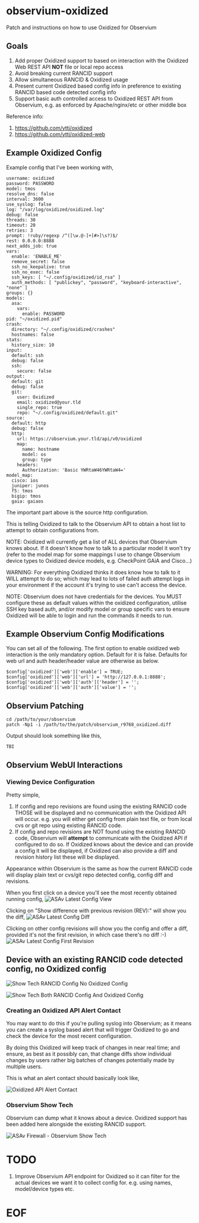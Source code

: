 # observium-oxidized

Patch and instructions on how to use Oxidized for Observium

## Goals

1. Add proper Oxidized support to based on interaction with the Oxidized Web REST API **NOT** file or local repo access
2. Avoid breaking current RANCID support
3. Allow simultaneous RANCID & Oxidized usage
4. Present current Oxidized based config info in preference to existing RANCID based code detected config info
5. Support basic auth controlled access to Oxidized REST API from Observium, e.g. as enforced by Apache/nginx/etc or other middle box

Reference info:
1. https://github.com/ytti/oxidized
2. https://github.com/ytti/oxidized-web

## Example Oxidized Config

Example config that I've been working with,

```
username: oxidized
password: PASSWORD
model: tmos
resolve_dns: false
interval: 3600
use_syslog: false
log: "/var/log/oxidized/oxidized.log"
debug: false
threads: 30
timeout: 20
retries: 3
prompt: !ruby/regexp /^([\w.@-]+[#>]\s?)$/
rest: 0.0.0.0:8888
next_adds_job: true
vars:
  enable: 'ENABLE_ME'
  remove_secret: false
  ssh_no_keepalive: true
  ssh_no_exec: false
  ssh_keys: [ "~/.config/oxidized/id_rsa" ]
  auth_methods: [ "publickey", "password", "keyboard-interactive", "none" ]
groups: {}
models:
  asa:
    vars:
      enable: PASSWORD
pid: "~/oxidized.pid"
crash:
  directory: "~/.config/oxidized/crashes"
  hostnames: false
stats:
  history_size: 10
input:
  default: ssh
  debug: false
  ssh:
    secure: false
output:
  default: git
  debug: false
  git:
    user: Oxidized
    email: oxidized@your.tld
    single_repo: true
    repo: "~/.config/oxidized/default.git"
source:
  default: http
  debug: false
  http:
    url: https://observium.your.tld/api/v0/oxidized
    map:
      name: hostname
      model: os
      group: type
    headers:
      Authorization: 'Basic YWRtaW46YWRtaW4='
model_map:
  cisco: ios
  juniper: junos
  f5: tmos
  bigip: tmos
  gaia: gaiaos
```

The important part above is the source http configuration.

This is telling Oxidized to talk to the Observium API to obtain a host list to attempt to obtain configurations from.

NOTE: Oxidized will currently get a list of ALL devices that Observium knows about. If it doesn't know how to talk to a particular model it won't try (refer to the model map for some mappings I use to change Observium device types to Oxidized device models, e.g. CheckPoint GAiA and Cisco...)

WARNING: For everything Oxidized thinks it does know how to talk to it WILL attempt to do so; which may lead to lots of failed auth attempt logs in your environment if the account it's trying to use can't access the device.

NOTE: Observium does not have credentials for the devices. You MUST configure these as default values within the oxidized configuration, utilise SSH key based auth, and/or modify model or group specific vars to ensure Oxidized will be able to login and run the commands it needs to run.

## Example Observium Config Modifications

You can set all of the following. The first option to enable oxidized web interaction is the only mandatory option. Default for it is false. Defaults for web url and auth header/header value are otherwise as below.

```
$config['oxidized']['web']['enable'] = TRUE;
$config['oxidized']['web']['url'] = 'http://127.0.0.1:8888';
$config['oxidized']['web']['auth']['header'] = '';
$config['oxidized']['web']['auth']['value'] = '';
```

## Observium Patching

```
cd /path/to/your/observium
patch -Np1 -i /path/to/the/patch/observium_r9768_oxidized.diff
```

Output should look something like this,

```
TBI
```

## Observium WebUI Interactions

### Viewing Device Configuration

Pretty simple,

1) If config and repo revisions are found using the existing RANCID code THOSE will be displayed and no communication with the Oxidized API will occur. e.g. you will either get config from plain text file, or from local cvs or git repo using existing RANCID code.
2) If config and repo revisions are NOT found using the existing RANCID code, Observium will **attempt** to communicate with the Oxidized API if configured to do so. If Oxidized knows about the device and can provide a config it will be displayed, if Oxidized can also provide a diff and revision history list these will be displayed.

Appearance within Observium is the same as how the current RANCID code will display plain text or cvs/git repo detected config, config diff and revisions.

When you first click on a device you'll see the most recently obtained running config,
![ASAv Latest Config View](/screenshots/asa_1.png?raw=true "ASAv 1 Latest Config View")

Clicking on "Show difference with previous revision (REV):" will show you the diff,
![ASAv Latest Config Diff](/screenshots/asa_2.png?raw=true "ASAv 1 Latest Config Diff")

Clicking on other config revisions will show you the config and offer a diff, provided it's not the first revision, in which case there's no diff :-)
![ASAv Latest Config First Revision](/screenshots/asa_3.png?raw=true "ASAv 1 Latest Config First Revision")

## Device with an existing RANCID code detected config, no Oxidized config

![Show Tech RANCID Config No Oxidized Config](/screenshots/existing_rancid_device_with_no_oxidized_config.png?raw=true "Show Tech RANCID Config No Oxidized Config")

![Show Tech Both RANCID Config And Oxidized Config](/screenshots/asa_with_existing_rancid_config_and_oxidized_config.png?raw=true "Show Tech Both RANCID Config And Oxidized Config")

### Creating an Oxidized API Alert Contact

You may want to do this if you're pulling syslog into Observium; as it means you can create a syslog based alert that will trigger Oxidized to go and check the device for the most recent configuration.

By doing this Oxidized will keep track of changes in near real time; and ensure, as best as it possibly can, that change diffs show individual changes by users rather big batches of changes potentially made by multiple users.

This is what an alert contact should basically look like,

![Oxidized API Alert Contact](/screenshots/oxidized_api_alert_contact.png?raw=true "Oxidized API Alert Contact")

### Observium Show Tech

Observium can dump what it knows about a device. Oxidized support has been added here alongside the existing RANCID support.

![ASAv Firewall - Observium Show Tech](/screenshots/asa_show_tech.png?raw=true "ASAv Firewall - Observium Show Tech")

# TODO

1. Improve Observium API endpoint for Oxidized so it can filter for the actual devices we want it to collect config for. e.g. using names, model/device types etc.

# EOF

